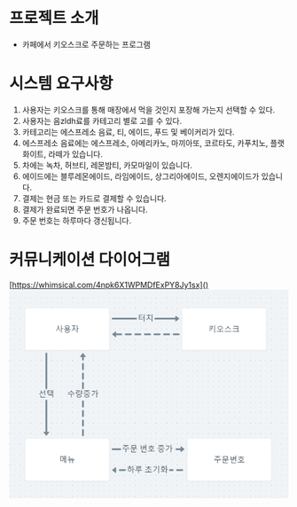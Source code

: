 # 프로젝트 소개
- 카페에서 키오스크로 주문하는 프로그램

# 시스템 요구사항
1. 사용자는 키오스크를 통해 매장에서 먹을 것인지 포장해 가는지 선택할 수 있다.
2. 사용자는 음zldh료를 카테고리 별로 고를 수 있다.
3. 카테고리는 에스프레소 음료, 티, 에이드, 푸드 및 베이커리가 있다.
4. 에스프레소 음료에는 에스프레소, 아메리카노, 마끼아또, 코르타도, 카푸치노, 플랫화이트, 라떼가 있습니다.
5. 차에는 녹차, 허브티, 레몬밤티, 카모마일이 있습니다.
6. 에이드에는 블루레몬에이드, 라임에이드, 상그리아에이드, 오렌지에이드가 있습니다.
7. 결제는 현금 또는 카드로 결제할 수 있습니다.
8. 결제가 완료되면 주문 번호가 나옵니다.
9. 주문 번호는 하루마다 갱신됩니다.

# 커뮤니케이션 다이어그램

[https://whimsical.com/4npk6X1WPMDfExPY8Jy1sx]()
<img src="./img.png">